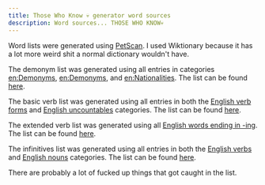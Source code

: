 ```yaml
---
title: Those Who Know 💀 generator word sources
description: Word sources... THOSE WHO KNOW💀
---
```


Word lists were generated using [PetScan](https://en.wikipedia.org/wiki/Wikipedia:PetScan). I used Wiktionary because it has a lot more weird shit a normal dictionary wouldn't have.

The demonym list was generated using all entries in categories [en:Demonyms](https://en.wiktionary.org/wiki/Category:en:Demonyms), [en:Demonyms](https://en.wiktionary.org/wiki/Category:en:Demonyms), and [en:Nationalities](https://en.wiktionary.org/wiki/Category:en:Nationalities). The list can be found [here](/thosewhoknow/demonyms.js).

The basic verb list was generated using all entries in both the [English verb forms](https://en.wiktionary.org/wiki/Category:English_verb_forms) and [English uncountables](https://en.wiktionary.org/wiki/Category:English_uncountables) categories. The list can be found [here](/thosewhoknow/verbs.js).

The extended verb list was generated using all [English words ending in -ing](https://en.wiktionary.org/wiki/Category:English_terms_suffixed_with_-ing). The list can be found [here](/thosewhoknow/verbsExt.js).

The infinitives list was generated using all entries in both the [English verbs](https://en.wiktionary.org/wiki/Category:English_verbs) and [English nouns](https://en.wiktionary.org/wiki/Category:English_nouns) categories. The list can be found [here](/thosewhoknow/infinitives.js).

There are probably a lot of fucked up things that got caught in the list.